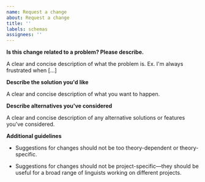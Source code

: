 ```yaml
---
name: Request a change
about: Request a change
title: ''
labels: schemas
assignees: ''
---
```

**Is this change related to a problem? Please describe.**

A clear and concise description of what the problem is. Ex. I'm always frustrated when [...]

**Describe the solution you'd like**

A clear and concise description of what you want to happen.

**Describe alternatives you've considered**

A clear and concise description of any alternative solutions or features you've considered.

**Additional guidelines**

* Suggestions for changes should not be too theory-dependent or theory-specific.

* Suggestions for changes should not be project-specific—they should be useful for a broad range of linguists working on different projects.
